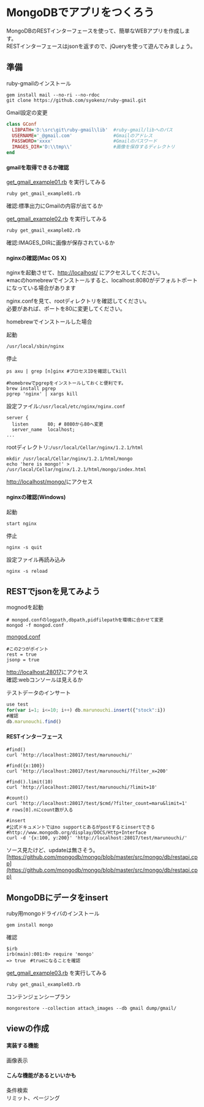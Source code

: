 MongoDBでアプリをつくろう
=================

MongoDBのRESTインターフェースを使って、簡単なWEBアプリを作成します。  
RESTインターフェースはjsonを返すので、jQueryを使って遊んでみましょう。  

## 準備

ruby-gmailのインストール
```
gem install mail --no-ri --no-rdoc
git clone https://github.com/syokenz/ruby-gmail.git
```

Gmail設定の変更
```ruby
class GConf
  LIBPATH='D:\src\git\ruby-gmail\lib'  #ruby-gmail/libへのパス
  USERNAME='_@gmail.com'               #Gmailのアドレス
  PASSWORD='xxxx'                      #Gmailのパスワード
  IMAGES_DIR='D:\\tmp\\'               #画像を保存するディレクトリ
end
```
#### gmailを取得できるか確認
[get_gmail_example01.rb](https://github.com/syokenz/marunouchi-mongodb/blob/master/20121106/syokenz/get_gmail_example01.rb) を実行してみる  
```
ruby get_gmail_example01.rb
```
確認:標準出力にGmailの内容が出てるか  

[get_gmail_example02.rb](https://github.com/syokenz/marunouchi-mongodb/blob/master/20121106/syokenz/get_gmail_example02.rb) を実行してみる 
```
ruby get_gmail_example02.rb
```
確認:IMAGES_DIRに画像が保存されているか  

#### nginxの確認(Mac OS X)
nginxを起動させて、[http://localhost/](http://localhost/) にアクセスしてください。  
※macのhomebrewでインストールすると、localhost:8080がデフォルトポートになっている場合があります

nginx.confを見て、rootディレクトリを確認してください。  
必要があれば、ポートを80に変更してください。  

homebrewでインストールした場合  

起動
```
/usr/local/sbin/nginx
```
停止
```
ps axu | grep [n]ginx #プロセスIDを確認してkill

#homebrewでpgrepをインストールしておくと便利です。
brew install pgrep
pgrep 'nginx' | xargs kill
```
設定ファイル:```/usr/local/etc/nginx/nginx.conf```
```
server {
  listen       80; # 8080から80へ変更
  server_name  localhost;
...

```

rootディレクトリ:```/usr/local/Cellar/nginx/1.2.1/html```
```
mkdir /usr/local/Cellar/nginx/1.2.1/html/mongo
echo 'here is mongo!' > /usr/local/Cellar/nginx/1.2.1/html/mongo/index.html
```

[http://localhost/mongo/](http://localhost/mongo/)にアクセス

#### nginxの確認(Windows)
起動
```
start nginx
```

停止
```
nginx -s quit
```

設定ファイル再読み込み
```
nginx -s reload
```



## RESTでjsonを見てみよう
mognodを起動  
```
# mongod.confのlogpath,dbpath,pidfilepathを環境に合わせて変更
mongod -f mongod.conf
```
[mongod.conf](https://github.com/syokenz/marunouchi-mongodb/blob/master/20121106/syokenz/mongo.conf)
```
#この2つがポイント
rest = true
jsonp = true
```

[http://localhost:28017](http://localhost:28017)にアクセス  
確認:webコンソールは見えるか  

テストデータのインサート
```js
use test
for(var i=1; i<=10; i++) db.marunouchi.insert({"stock":i})
#確認
db.marunouchi.find()
```

#### RESTインターフェース

```
#find()
curl 'http://localhost:28017/test/marunouchi/'

#find({x:100})
curl 'http://localhost:28017/test/marunouchi/?filter_x=200'

#find().limit(10)
curl 'http://localhost:28017/test/marunouchi/?limit=10'

#count()
curl 'http://localhost:28017/test/$cmd/?filter_count=maru&limit=1'
# rows[0].nにcount数が入る

#insert
#公式ドキュメントではno supportとあるがpostするとinsertできる
#http://www.mongodb.org/display/DOCS/Http+Interface
curl -d '{x:100, y:200}' 'http://localhost:28017/test/marunouchi/'

```

ソース見たけど、updateは無さそう。  
[https://github.com/mongodb/mongo/blob/master/src/mongo/db/restapi.cpp](https://github.com/mongodb/mongo/blob/master/src/mongo/db/restapi.cpp)



## MongoDBにデータをinsert

ruby用mongoドライバのインストール
```
gem install mongo
```
確認
```
$irb
irb(main):001:0> require 'mongo'
=> true　#trueになることを確認
```

[get_gmail_example03.rb](https://github.com/syokenz/marunouchi-mongodb/blob/master/20121106/syokenz/get_gmail_example03.rb) を実行してみる  
```
ruby get_gmail_example03.rb
```

コンテンジェンシープラン
```
mongorestore --collection attach_images --db gmail dump/gmail/
```

## viewの作成

#### 実装する機能
画像表示  

#### こんな機能があるといいかも
条件検索  
リミット、ページング  


